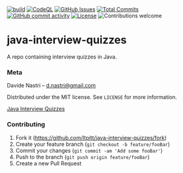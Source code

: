 [![build](https://github.com/ltpitt/java-interview-quizzes/workflows/build/badge.svg)](https://github.com/ltpitt/java-interview-quizzes/actions)
[![CodeQL](https://github.com/ltpitt/java-interview-quizzes/workflows/CodeQL/badge.svg)](https://github.com/ltpitt/java-interview-quizzes/actions?query=workflow%3ACodeQL)
[![GitHub Issues](https://img.shields.io/github/issues-raw/ltpitt/java-interview-quizzes)](https://github.com/ltpitt/java-interview-quizzes/issues)
[![Total Commits](https://img.shields.io/github/last-commit/ltpitt/java-interview-quizzes)](https://github.com/ltpitt/java-interview-quizzes/commits)
[![GitHub commit activity](https://img.shields.io/github/commit-activity/4w/ltpitt/java-interview-quizzes?foo=bar)](https://github.com/ltpitt/java-interview-quizzes/commits)
[![License](https://img.shields.io/badge/license-MIT-blue.svg)](https://github.com/ltpitt/java-interview-quizzes/blob/master/LICENSE)
![Contributions welcome](https://img.shields.io/badge/contributions-welcome-orange.svg)

# java-interview-quizzes
A repo containing interview quizzes in Java.

### Meta

Davide Nastri – d.nastri@gmail.com

Distributed under the MIT license. See ``LICENSE`` for more information.

[Java Interview Quizzes](https://github.com/ltpitt/java-interview-quizzes)

### Contributing

1. Fork it (<https://github.com/ltpitt/java-interview-quizzes/fork>)
2. Create your feature branch (`git checkout -b feature/fooBar`)
3. Commit your changes (`git commit -am 'Add some fooBar'`)
4. Push to the branch (`git push origin feature/fooBar`)
5. Create a new Pull Request

